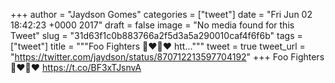 
+++
author = "Jaydson Gomes"
categories = ["tweet"]
date = "Fri Jun 02 18:42:23 +0000 2017"
draft = false
image = "No media found for this Tweet"
slug = "31d63f1c0b883766a2f5d3a5a290010caf4f6f6b"
tags = ["tweet"]
title = """Foo Fighters 🤘❤️🤘❤️
htt..."""
tweet = true
tweet_url = "https://twitter.com/jaydson/status/870712213597704192"
+++
Foo Fighters 🤘❤️🤘❤️
https://t.co/BF3xTJsnvA
